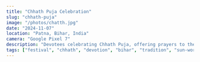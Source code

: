 ```yaml
---
title: "Chhath Puja Celebration"
slug: "chhath-puja"
image: "/photos/chatth.jpg"
date: "2024-11-07"
location: "Patna, Bihar, India"
camera: "Google Pixel 7"
description: "Devotees celebrating Chhath Puja, offering prayers to the Sun God"
tags: ["festival", "chhath", "devotion", "bihar", "tradition", "sun-worship"]
---
```

